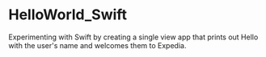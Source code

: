 # HelloWorld_Swift
Experimenting with Swift by creating a single view app that prints out Hello with the user's name and welcomes them to Expedia.
